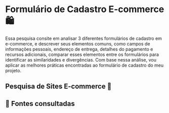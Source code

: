  # Formulário de Cadastro E-commerce 🛍️
  Essa pesquisa consite em analisar 3 diferentes formulários de cadastro em e-commerce, e descrever seus elementos comuns, como campos de informações pessoais, endereço de entrega, detalhes do pagamento e recursos adicionais, comparar esses elementos entre os formulários para identificar as similaridades e divergências. Com base nessa análise, vou aplicar as melhores práticas encontradas ao formulário de cadastro do meu projeto.
  ## Pesquisa de Sites E-commerce 🔎
  
 ## 📄 Fontes consultadas
 